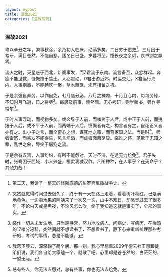 ```yaml
---
layout: mypost
title: 温故2021
categories: [温故系列]
---
```


### 温故2021

粤以辛丑之年，繁事秋涂，余乃初入临床，动荡多矣。二日穷于伯史[^1]，三月困于考研，满目苍然，不能自悲。适冬日已盛，岁暮将至，揽长夜之余烬，哀书剑之飘零。

流火之时，天星惑于西北，新阁事发，而Z君流于东南。流言备至，众忿群起。奔疲不能见救，慷慨摧于焦土。人心震动，D君出游近郊，时运交汇，X君远行海内。人事别离，不能畅欢一聚，草木飘篷，未有相留之机。

于是余强自奔劳，以作自免，七月临分泌，八月之神内，十月且心内，每每劳碌，不知时月飞逝，日之将尽[^2]。每思及前事，恻然焉。无心考研，则学新书，强作寻常尔[^3]。

于时人事浮动，而视物多矣。或义辞于人前，而嗤笑于人后，或中正于人前，而挑拨于人后，或不平于人前，而两端于人后，愤慨者有之，构言者有之，自诩正义者亦有之。出小子之言，而全歪心之想，谋死地之策，而背家国之法。当是时[^4]，师者雷怒，而亲友不能得告，风言滔滔，而虎狼面目尽显。临难之怀，见欺于无知之辈，乱世之象，辱笑于屠狗之流。

于是余有叹焉，人事纷纷，有所不能怨对，天时不济，在途无力尬免[^5]。君子失时，张骞困于西域，小人兴盛，桓灵衰减汉祚。凡所种种，在人事乎？在天命乎？其勉力哉！



[^1]: 第二天，我读了一整天的修斯底德的伯罗奔尼撒战争史。

[^2]: 突然就觉得时间过去很久了，终于有一天在路上走着，看着树叶秋红，已是满地黄色，一边卖水果的阿姨来了一次又一次，山中不知日，却感觉过去了很多年，不论白天或是黑夜，不论风怎么吹，终于我知道这就是事实了，全部的事实。

[^3]: 装作一切从未发生地，只当是寻常，努力地收病人，问病史，写病历，在燥热的17楼分泌科，突然间就不想读书了，不想看书了，静下心来重新梳理那些考研的、考试的事情，总是不能够。

[^4]: 我弯下腰去，深深鞠了两个躬。那一刻，我心里想着2009年德云社王惠跟徒弟们说，我们各自给大家磕一个，就散了吧。心里却是苍苍然的，白茫茫的，一望无际。

[^5]: 总有些人，你无法去怨对，总有些事，你也无法去尬免。
